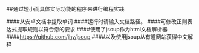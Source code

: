 ##通过短小而具体实际功能的程序来进行编程实践

####从安卓文档中提取单词
####运行时请输入文档路径。
####可修改正则表达式提取规则以符合您的要求
####使用了jsoup作为html文档解析器
####https://github.com/jhy/jsoup
####以及使用jsoup从有道网站获得中文解释

